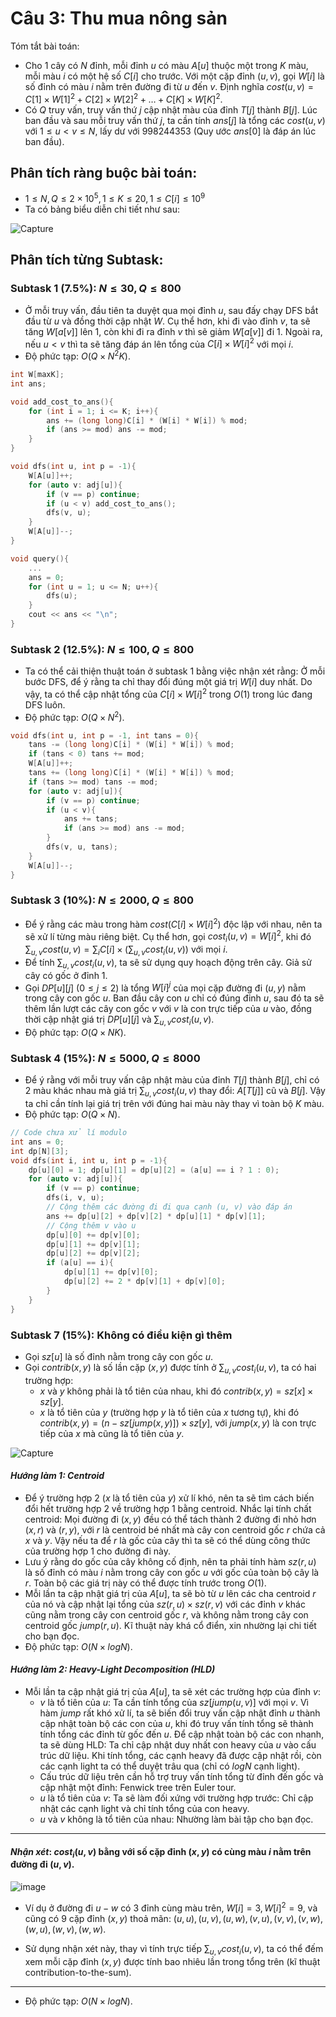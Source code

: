 # Câu 3: Thu mua nông sản
Tóm tắt bài toán: 
- Cho 1 cây có $N$ đỉnh, mỗi đỉnh $u$ có màu $A[u]$ thuộc một trong $K$ màu, mỗi màu $i$ có một hệ số $C[i]$ cho trước.
Với một cặp đỉnh $(u, v)$, gọi $W[i]$ là số đỉnh có màu $i$ nằm trên đường đi từ $u$ đến $v$.
Định nghĩa $cost(u, v) = C[1] × W[1]^2 + C[2] × W[2]^2 + … + C[K] × W[K]^2$.
- Có $Q$ truy vấn, truy vấn thứ $j$ cập nhật màu của đỉnh $T[j]$ thành $B[j]$.
Lúc ban đầu và sau mỗi truy vấn thứ $j$, ta cần tính $ans[j]$ là tổng các $cost(u, v)$ với $1 ≤ u < v ≤ N$, lấy dư với 998244353 (Quy ước $ans[0]$ là đáp án lúc ban đầu).
## Phân tích ràng buộc bài toán:
- $1 \le N,Q \le 2 \times {10^5},1 \le K \le 20,1 \le C\left[ i \right] \le {10^9}$
- Ta có bảng biểu diễn chi tiết như sau:

![Capture](https://github.com/MustardLawyer1995/HSGQG-2024/assets/156400720/7c6583e3-f0d4-425a-8788-cb3a68258786)

## Phân tích từng Subtask: 
### Subtask 1 (7.5%): $N ≤ 30, Q ≤ 800$
- Ở mỗi truy vấn, đầu tiên ta duyệt qua mọi đỉnh $u$, sau đấy chạy DFS bắt đầu từ $u$ và đồng thời cập nhật $W$.
Cụ thể hơn, khi đi vào đỉnh $v$, ta sẽ tăng $W[a[v]]$ lên 1, còn khi đi ra đỉnh $v$ thì sẽ giảm $W[a[v]]$ đi 1. Ngoài ra, nếu $u < v$ thì ta sẽ tăng đáp án lên tổng của $C[i] × W[i]^2$ với mọi $i$.
- Độ phức tạp: $O(Q × N^2K)$.
```cpp
int W[maxK];
int ans;

void add_cost_to_ans(){
    for (int i = 1; i <= K; i++){
        ans += (long long)C[i] * (W[i] * W[i]) % mod;
        if (ans >= mod) ans -= mod;
    }
}

void dfs(int u, int p = -1){
    W[A[u]]++;
    for (auto v: adj[u]){
        if (v == p) continue;
        if (u < v) add_cost_to_ans();
        dfs(v, u);
    }
    W[A[u]]--;
}

void query(){
    ...
    ans = 0;
    for (int u = 1; u <= N; u++){
        dfs(u);
    }
    cout << ans << "\n";
}
```
### Subtask 2 (12.5%): $N ≤ 100, Q ≤ 800$
- Ta có thể cải thiện thuật toán ở subtask 1 bằng việc nhận xét rằng: Ở mỗi bước DFS, để ý rằng ta chỉ thay đổi đúng một giá trị $W[i]$ duy nhất. Do vậy, ta có thể cập nhật tổng của $C[i] × W[i]^2$ trong $O(1)$ trong lúc đang DFS luôn.
- Độ phức tạp: $O(Q × N^2)$.
```cpp
void dfs(int u, int p = -1, int tans = 0){
    tans -= (long long)C[i] * (W[i] * W[i]) % mod;
    if (tans < 0) tans += mod;
    W[A[u]]++;
    tans += (long long)C[i] * (W[i] * W[i]) % mod;
    if (tans >= mod) tans -= mod;
    for (auto v: adj[u]){
        if (v == p) continue;
        if (u < v){
            ans += tans;
            if (ans >= mod) ans -= mod;
        }
        dfs(v, u, tans);
    }
    W[A[u]]--;
}
```
### Subtask 3 (10%): $N ≤ 2000, Q ≤ 800$
- Để ý rằng các màu trong hàm $cost (C[i] × W[i]^2)$ độc lập với nhau, nên ta sẽ xử lí từng màu riêng biệt. Cụ thể hơn, gọi $cost_{i}(u, v) = W[i]^2$, khi đó $\sum_{u,v} cost(u, v) = \sum_{i} C[i] × (\sum_{u,v} cost_{i}(u, v))$ với mọi $i$.
- Để tính $\sum_{u,v} cost_{i}(u, v)$, ta sẽ sử dụng quy hoạch động trên cây. Giả sử cây có gốc ở đỉnh 1.
- Gọi $DP[u][j]$ $(0 ≤ j ≤ 2)$ là tổng $W[i]^j$ của mọi cặp đường đi $(u, y)$ nằm trong cây con gốc $u$. Ban đầu cây con $u$ chỉ có đúng đỉnh $u$, sau đó ta sẽ thêm lần lượt các cây con gốc $v$ với $v$ là con trực tiếp của $u$ vào, đồng thời cập nhật giá trị $DP[u][j]$ và $\sum_{u,v} cost_{i}(u, v)$.
- Độ phức tạp: $O(Q × NK)$.
### Subtask 4 (15%): $N ≤ 5000, Q ≤ 8000$
- Để ý rằng với mỗi truy vấn cập nhật màu của đỉnh $T[j]$ thành $B[j]$, chỉ có 2 màu khác nhau mà giá trị $\sum_{u,v} cost_{i}(u, v)$ thay đổi: $A[T[j]]$ cũ và $B[j]$. Vậy ta chỉ cần tính lại giá trị trên với đúng hai màu này thay vì toàn bộ $K$ màu.
- Độ phức tạp: $O(Q × N)$.
```cpp
// Code chưa xử lí modulo
int ans = 0;
int dp[N][3];
void dfs(int i, int u, int p = -1){
    dp[u][0] = 1; dp[u][1] = dp[u][2] = (a[u] == i ? 1 : 0);
    for (auto v: adj[u]){
        if (v == p) continue;
        dfs(i, v, u);
        // Cộng thêm các đường đi đi qua cạnh (u, v) vào đáp án
        ans += dp[u][2] + dp[v][2] * dp[u][1] * dp[v][1];
        // Cộng thêm v vào u
        dp[u][0] += dp[v][0];
        dp[u][1] += dp[v][1];
        dp[u][2] += dp[v][2];
        if (a[u] == i){
            dp[u][1] += dp[v][0];
            dp[u][2] += 2 * dp[v][1] + dp[v][0];
        }
    }
}
```
### Subtask 7 (15%): Không có điều kiện gì thêm 
- Gọi $sz[u]$ là số đỉnh nằm trong cây con gốc $u$.
- Gọi $contrib(x, y)$ là số lần cặp $(x, y)$ được tính ở $\sum_{u,v} cost_{i}(u, v)$, ta có hai trường hợp:
   - $x$ và $y$ không phải là tổ tiên của nhau, khi đó $contrib(x, y) = sz[x] × sz[y]$.
   - $x$ là tổ tiên của $y$ (trường hợp $y$ là tổ tiên của $x$ tương tự), khi đó $contrib(x, y) = (n - sz[jump(x, y)]) × sz[y]$, với $jump(x, y)$ là con trực tiếp của $x$ mà cũng là tổ tiên của $y$.

![Capture](https://github.com/MustardLawyer1995/HSGQG-2024/assets/156400720/67e315c7-dd3b-4253-a6aa-5cf7f0824c03)

#### ***Hướng làm 1: Centroid***
   - Để ý trường hợp 2 ($x$ là tổ tiên của $y$) xử lí khó, nên ta sẽ tìm cách biến đổi hết trường hợp 2 về trường hợp 1 bằng centroid.
Nhắc lại tính chất centroid: Mọi đường đi $(x, y)$ đều có thể tách thành 2 đường đi nhỏ hơn $(x, r)$ và $(r, y)$, với $r$ là centroid bé nhất mà cây con centroid gốc $r$ chứa cả $x$ và $y$. Vậy nếu ta để $r$ là gốc của cây thì ta sẽ có thể dùng công thức của trường hợp 1 cho đường đi này.
   - Lưu ý rằng do gốc của cây không cố định, nên ta phải tính hàm $sz(r, u)$ là số đỉnh có màu $i$ nằm trong cây con gốc $u$ với gốc của toàn bộ cây là $r$. Toàn bộ các giá trị này có thể được tính trước trong $O(1)$.
   - Mỗi lần ta cập nhật giá trị của $A[u]$, ta sẽ bò từ $u$ lên các cha centroid $r$ của nó và cập nhật lại tổng của $sz(r, u) × sz(r, v)$ với các đỉnh $v$ khác cũng nằm trong cây con centroid gốc $r$, và không nằm trong cây con centroid gốc $jump(r, u)$. Kĩ thuật này khá cổ điển, xin nhường lại chi tiết cho bạn đọc.
   - Độ phức tạp: $O(N \times log N)$.
#### ***Hướng làm 2: Heavy-Light Decomposition (HLD)***
   - Mỗi lần ta cập nhật giá trị của $A[u]$, ta sẽ xét các trường hợp của đỉnh $v$:
       - $v$ là tổ tiên của $u$: Ta cần tính tổng của $sz[jump(u, v)]$ với mọi $v$. Vì hàm $jump$ rất khó xử lí, ta sẽ biến đổi truy vấn cập nhật đỉnh $u$ thành cập nhật toàn bộ các con của $u$, khi đó truy vấn tính tổng sẽ thành tính tổng các đỉnh từ gốc đến $u$. Để cập nhật toàn bộ các con nhanh, ta sẽ dùng HLD: Ta chỉ cập nhật duy nhất con heavy của $u$ vào cấu trúc dữ liệu. Khi tính tổng, các cạnh heavy đã được cập nhật rồi, còn các cạnh light ta có thể duyệt trâu qua (chỉ có $log N$ cạnh light).
       - Cấu trúc dữ liệu trên cần hỗ trợ truy vấn tính tổng từ đỉnh đến gốc và cập nhật một đỉnh: Fenwick tree trên Euler tour.
       - $u$ là tổ tiên của $v$: Ta sẽ làm đối xứng với trường hợp trước: Chỉ cập nhật các cạnh light và chỉ tính tổng của con heavy.
       - $u$ và $v$ không là tổ tiên của nhau: Nhường làm bài tập cho bạn đọc.
----------------------------------------------------------------------------------------------------------------------------------------
#### ***Nhận xét***: $cost_{i}(u, v)$ bằng với số cặp đỉnh $(x, y)$ có cùng màu $i$ nằm trên đường đi $(u, v)$.

![image](https://github.com/MustardLawyer1995/HSGQG-2024/assets/156400720/fe186c38-c6b7-416f-90c8-4266ec4158fe)

- Ví dụ ở đường đi $u - w$ có 3 đỉnh cùng màu trên, $W[i] = 3, W[i]^2 = 9$, và cũng có 9 cặp đỉnh $(x, y)$ thoả mãn: $(u, u), (u, v), (u, w), (v, u), (v, v), (v, w), (w, u), (w, v), (w, w)$.

- Sử dụng nhận xét này, thay vì tính trực tiếp $\sum_{u,v} cost_{i}(u, v)$, ta có thể đếm xem mỗi cặp đỉnh $(x, y)$ được tính bao nhiêu lần trong tổng trên (kĩ thuật contribution-to-the-sum).
----------------------------------------------------------------------------------------------------------------------------------------

- Độ phức tạp: $O(N \times log N)$.


